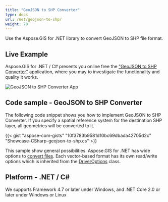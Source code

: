```yaml
---
title: "GeoJSON to SHP Converter"
type: docs
url: /net/geojson-to-shp/
weight: 70
---
```


Use the Aspose.GIS for .NET library to convert GeoJSON to SHP file format.

## **Live Example**

Aspose.GIS for .NET / C# presents you online free the ["GeoJSON to SHP Converter"](https://products.aspose.app/gis/conversion/geojson-to-shp) application, where you may to investigate the functionality and quality it works.

![GeoJSON to SHP Converter App](conversion.png)

## **Code sample - GeoJSON to SHP Converter**

The following code snippet shows you how to implement GeoJSON to SHP Converter. If you specify a spatial reference system for the destination SHP layer, all geometries will be converted to it. 

{{< gist "aspose-com-gists" "10f3783b9581d10bc69dbada42705d2c" "Showcase-CSharp-geojson-to-shp.cs" >}}

This sample show general possibilities. Aspose.GIS for .NET has wide options to [convert files](https://docs.aspose.com/gis/net/vector-layers/). Each vector-based format has its own read/write options which is inherited from the [DriverOptions](https://reference.aspose.com/gis/net/aspose.gis/driveroptions) class.

## **Platform - .NET / C#**

We supports Framework 4.7 or later under Windows, and .NET Core 2.0 or later under Windows or Linux
